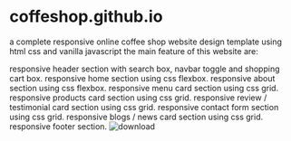 # coffeshop.github.io
a complete responsive online coffee shop website design template using html css and vanilla javascript
the main feature of this website are:




 responsive header section with search box, navbar toggle and shopping cart box.
 responsive home section using css flexbox.
 responsive about section using css flexbox.
 responsive menu card section using css grid.
 responsive products card section using css grid.
 responsive review / testimonial card section using css grid.
 responsive contact form section using css grid.
 responsive blogs / news card section using css grid.
 responsive footer section.
![download](https://user-images.githubusercontent.com/73755581/197356799-0dd9ef75-a7d5-4a28-a3a6-678e40e38776.jpg)
